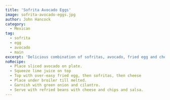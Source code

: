 ```yaml
---
title: 'Sofrita Avocado Eggs'
image: sofrita-avocado-eggs.jpg
author: John Hancock
category:
  - Mexican
tag:
  - sofrita
  - egg
  - avocado
  - main
excerpt: 'Delicious combination of sofritas, avocado, fried egg and cheese stacked on top of each other.'
noRecipe:
  - Place sliced avocado on plate.
  - Squeeze lime juice on top
  - Top with over-easy fried egg, then sofritas, then cheese
  - Place under broiler till melted.
  - Garnish with green onion and cilantro.
  - Serve with refried beans with cheese and chips and salsa.
---
```

